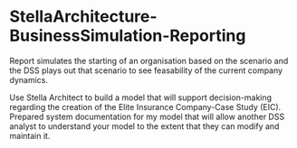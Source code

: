 # StellaArchitecture-BusinessSimulation-Reporting
Report simulates the starting of an organisation based on the scenario and the DSS plays out that scenario to see feasability of the current company dynamics.

Use Stella Architect to build a model that will support decision-making regarding the creation of the Elite Insurance Company-Case Study (EIC).
Prepared system documentation for my model that will allow another DSS analyst to understand your model to the extent that they can modify and maintain it.
